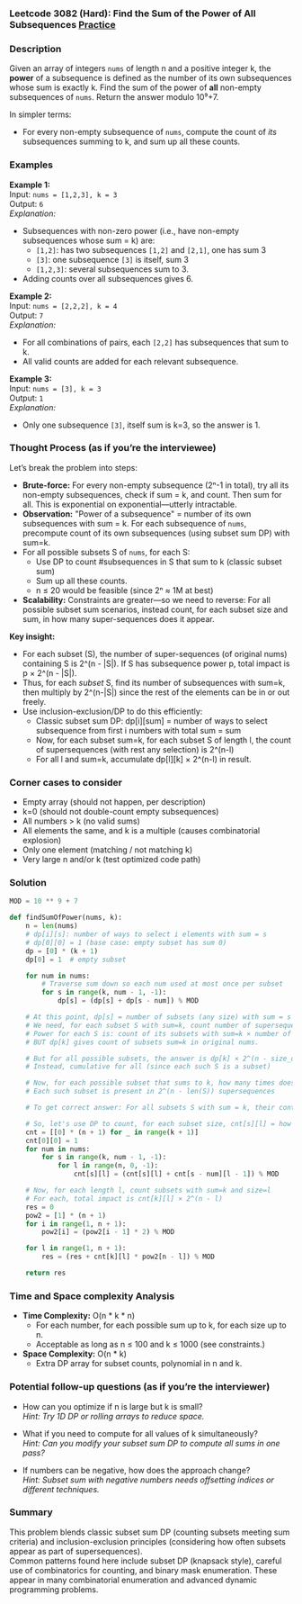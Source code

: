 ### Leetcode 3082 (Hard): Find the Sum of the Power of All Subsequences [Practice](https://leetcode.com/problems/find-the-sum-of-the-power-of-all-subsequences)

### Description  
Given an array of integers `nums` of length n and a positive integer k, the **power** of a subsequence is defined as the number of its own subsequences whose sum is exactly k. Find the sum of the power of **all** non-empty subsequences of `nums`. Return the answer modulo 10⁹+7.

In simpler terms:  
- For every non-empty subsequence of `nums`, compute the count of *its* subsequences summing to k, and sum up all these counts.

### Examples  

**Example 1:**  
Input: `nums = [1,2,3], k = 3`  
Output: `6`  
*Explanation:*
- Subsequences with non-zero power (i.e., have non-empty subsequences whose sum = k) are:
  - `[1,2]`: has two subsequences `[1,2]` and `[2,1]`, one has sum 3
  - `[3]`: one subsequence `[3]` is itself, sum 3
  - `[1,2,3]`: several subsequences sum to 3.
- Adding counts over all subsequences gives 6.

**Example 2:**  
Input: `nums = [2,2,2], k = 4`  
Output: `7`  
*Explanation:*
- For all combinations of pairs, each `[2,2]` has subsequences that sum to k.
- All valid counts are added for each relevant subsequence.

**Example 3:**  
Input: `nums = [3], k = 3`  
Output: `1`  
*Explanation:*
- Only one subsequence `[3]`, itself sum is k=3, so the answer is 1.

### Thought Process (as if you’re the interviewee)  
Let’s break the problem into steps:
- **Brute-force:** For every non-empty subsequence (2ⁿ-1 in total), try all its non-empty subsequences, check if sum = k, and count. Then sum for all. This is exponential on exponential—utterly intractable.
- **Observation:** "Power of a subsequence" = number of its own subsequences with sum = k. For each subsequence of `nums`, precompute count of its own subsequences (using subset sum DP) with sum=k.
- For all possible subsets S of `nums`, for each S:
    - Use DP to count #subsequences in S that sum to k (classic subset sum)
    - Sum up all these counts.
    - n ≤ 20 would be feasible (since 2ⁿ ≈ 1M at best)
- **Scalability:** Constraints are greater—so we need to reverse: For all possible subset sum scenarios, instead count, for each subset size and sum, in how many super-sequences does it appear.

**Key insight:**  
- For each subset (S), the number of super-sequences (of original nums) containing S is 2^(n - |S|). If S has subsequence power p, total impact is p × 2^(n - |S|).
- Thus, for each *subset* S, find its number of subsequences with sum=k, then multiply by 2^(n-|S|) since the rest of the elements can be in or out freely.
- Use inclusion-exclusion/DP to do this efficiently:
    - Classic subset sum DP: dp[i][sum] = number of ways to select subsequence from first i numbers with total sum = sum
    - Now, for each subset sum=k, for each subset S of length l, the count of supersequences (with rest any selection) is 2^(n-l)
    - For all l and sum=k, accumulate dp[l][k] × 2^(n-l) in result.

### Corner cases to consider  
- Empty array (should not happen, per description)
- k=0 (should not double-count empty subsequences)
- All numbers > k (no valid sums)
- All elements the same, and k is a multiple (causes combinatorial explosion)
- Only one element (matching / not matching k)
- Very large n and/or k (test optimized code path)

### Solution

```python
MOD = 10 ** 9 + 7

def findSumOfPower(nums, k):
    n = len(nums)
    # dp[i][s]: number of ways to select i elements with sum = s
    # dp[0][0] = 1 (base case: empty subset has sum 0)
    dp = [0] * (k + 1)
    dp[0] = 1  # empty subset

    for num in nums:
        # Traverse sum down so each num used at most once per subset
        for s in range(k, num - 1, -1):
            dp[s] = (dp[s] + dp[s - num]) % MOD

    # At this point, dp[s] = number of subsets (any size) with sum = s
    # We need, for each subset S with sum=k, count number of supersequences S can appear in.
    # Power for each S is: count of its subsets with sum=k × number of super masks (2^(n-len(S)))
    # BUT dp[k] gives count of subsets sum=k in original nums.

    # But for all possible subsets, the answer is dp[k] × 2^(n - size_of_S), summed over all S
    # Instead, cumulative for all (since each such S is a subset)

    # Now, for each possible subset that sums to k, how many times does it get counted?
    # Each such subset is present in 2^(n - len(S)) supersequences

    # To get correct answer: For all subsets S with sum = k, their contribution is 2^(n - len(S))

    # So, let's use DP to count, for each subset size, cnt[s][l] = how many subsets of length l sum to s
    cnt = [[0] * (n + 1) for _ in range(k + 1)]
    cnt[0][0] = 1
    for num in nums:
        for s in range(k, num - 1, -1):
            for l in range(n, 0, -1):
                cnt[s][l] = (cnt[s][l] + cnt[s - num][l - 1]) % MOD

    # Now, for each length l, count subsets with sum=k and size=l
    # For each, total impact is cnt[k][l] × 2^(n - l)
    res = 0
    pow2 = [1] * (n + 1)
    for i in range(1, n + 1):
        pow2[i] = (pow2[i - 1] * 2) % MOD

    for l in range(1, n + 1):
        res = (res + cnt[k][l] * pow2[n - l]) % MOD

    return res
```

### Time and Space complexity Analysis  

- **Time Complexity:** O(n \* k \* n)  
    - For each number, for each possible sum up to k, for each size up to n.
    - Acceptable as long as n ≤ 100 and k ≤ 1000 (see constraints.)
- **Space Complexity:** O(n \* k)  
    - Extra DP array for subset counts, polynomial in n and k.

### Potential follow-up questions (as if you’re the interviewer)  

- How can you optimize if n is large but k is small?  
  *Hint: Try 1D DP or rolling arrays to reduce space.*

- What if you need to compute for all values of k simultaneously?  
  *Hint: Can you modify your subset sum DP to compute all sums in one pass?*

- If numbers can be negative, how does the approach change?  
  *Hint: Subset sum with negative numbers needs offsetting indices or different techniques.*

### Summary
This problem blends classic subset sum DP (counting subsets meeting sum criteria) and inclusion-exclusion principles (considering how often subsets appear as part of supersequences).  
Common patterns found here include subset DP (knapsack style), careful use of combinatorics for counting, and binary mask enumeration. These appear in many combinatorial enumeration and advanced dynamic programming problems.